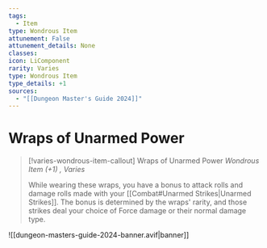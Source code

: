 ```yaml
---
tags:
  - Item
type: Wondrous Item
attunement: False
attunement_details: None
classes:
icon: LiComponent
rarity: Varies
type: Wondrous Item
type_details: +1
sources: 
  - "[[Dungeon Master's Guide 2024]]"
---
```

# Wraps of Unarmed Power
>[!varies-wondrous-item-callout] Wraps of Unarmed Power
>_Wondrous Item (+1) , Varies_
>
>While wearing these wraps, you have a bonus to attack rolls and damage rolls made with your [[Combat#Unarmed Strikes\|Unarmed Strikes]]. The bonus is determined by the wraps' rarity, and those strikes deal your choice of Force damage or their normal damage type.

![[dungeon-masters-guide-2024-banner.avif|banner]]